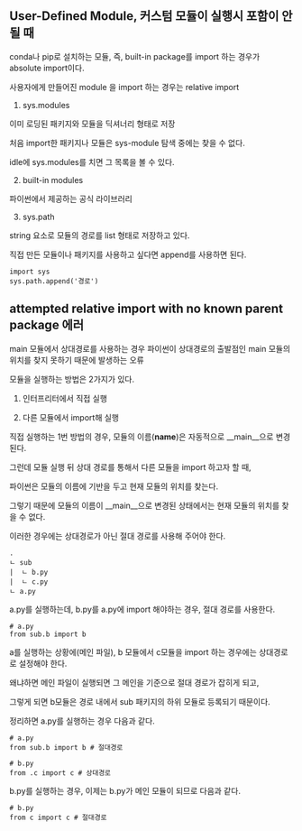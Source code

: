 
## User-Defined Module, 커스텀 모듈이 실행시 포함이 안될 때

conda나 pip로 설치하는 모듈, 즉, built-in package를 import 하는 경우가 absolute import이다.

사용자에게 만들어진 module 을 import 하는 경우는 relative import


1. sys.modules

이미 로딩된 패키지와 모듈을 딕셔너리 형태로 저장

처음 import한 패키지나 모듈은 sys-module 탐색 중에는 찾을 수 없다.

idle에 sys.modules를 치면 그 목록을 볼 수 있다.


2. built-in modules

파이썬에서 제공하는 공식 라이브러리


3. sys.path

string 요소로 모듈의 경로를 list 형태로 저장하고 있다.

직접 만든 모듈이나 패키지를 사용하고 싶다면 append를 사용하면 된다.

~~~
import sys
sys.path.append('경로')
~~~

## attempted relative import with no known parent package 에러

main 모듈에서 상대경로를 사용하는 경우 파이썬이 상대경로의 출발점인 main 모듈의 위치를 찾지 못하기 때문에 발생하는 오류


모듈을 실행하는 방법은 2가지가 있다.

1. 인터프리터에서 직접 실행

2. 다른 모듈에서 import해 실행


직접 실행하는 1번 방법의 경우, 모듈의 이름(__name__)은 자동적으로 __main__으로 변경된다.

그런데 모듈 실행 뒤 상대 경로를 통해서 다른 모듈을 import 하고자 할 때,

파이썬은 모듈의 이름에 기반을 두고 현재 모듈의 위치를 찾는다.

그렇기 때문에 모듈의 이름이 __main__으로 변경된 상태에서는 현재 모듈의 위치를 찾을 수 없다.


이러한 경우에는 상대경로가 아닌 절대 경로를 사용해 주어야 한다.

~~~
.
ㄴ sub
|  ㄴ b.py
|  ㄴ c.py
ㄴ a.py
~~~

a.py를 실행하는데, b.py를 a.py에 import 해야하는 경우, 절대 경로를 사용한다.

~~~
# a.py
from sub.b import b
~~~

a를 실행하는 상황에(메인 파일), b 모듈에서 c모듈을 import 하는 경우에는 상대경로로 설정해야 한다.

왜냐하면 메인 파일이 실행되면 그 메인을 기준으로 절대 경로가 잡히게 되고,

그렇게 되면 b모듈은 경로 내에서 sub 패키지의 하위 모듈로 등록되기 때문이다.


정리하면 a.py를 실행하는 경우 다음과 같다.

~~~
# a.py
from sub.b import b # 절대경로

# b.py
from .c import c # 상대경로
~~~

b.py를 실행하는 경우, 이제는 b.py가 메인 모듈이 되므로 다음과 같다.
~~~
# b.py
from c import c # 절대경로
~~~